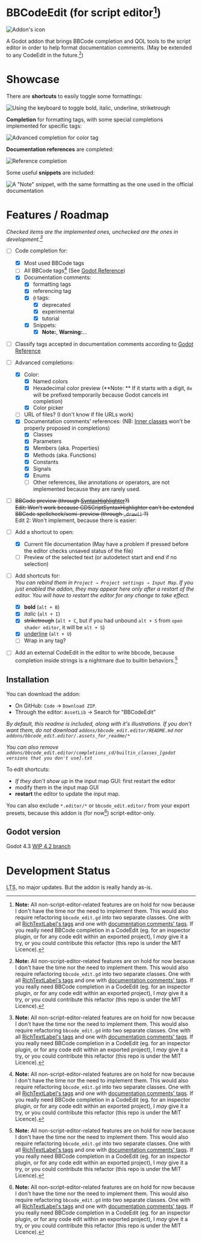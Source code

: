 # BBCodeEdit (for script editor[^editor_only])

![Addon's icon](/icon.svg)

A Godot addon that brings BBCode completion and QOL tools to the script editor
in order to help format documentation comments.
(May be extended to any CodeEdit in the future.[^editor_only])


# Showcase

There are **shortcuts** to easily toggle some formattings:

![Using the keyboard to toggle bold, italic, underline, striketrough](/addons/bbcode_edit.editor/.assets_for_readme/shortcuts.gif)


**Completion** for formatting tags, with some special completions implemented for specific tags:

![Advanced completion for color tag](/addons/bbcode_edit.editor/.assets_for_readme/color_completion.gif)


**Documentation references** are completed:

![Reference completion](/addons/bbcode_edit.editor/.assets_for_readme/reference_completion.gif)


Some useful **snippets** are included:

![A "Note" snippet, with the same formatting as the one used in the official documentation](/addons/bbcode_edit.editor/.assets_for_readme/snippet.gif)


# Features / Roadmap

*Checked items are the implemented ones, unchecked are the ones in development.[^editor_only]*

- [ ] Code completion for:
  - [x] Most used BBCode tags
  - [ ] All BBCode tags[^editor_only] (See [Godot Reference](https://docs.godotengine.org/en/4.3/tutorials/ui/bbcode_in_richtextlabel.html#reference))
  - [x] Documentation comments:
    - [x] formatting tags
    - [x] referencing tag
    - [x] `@` tags:
      - [x] deprecated
      - [x] experimental
      - [x] tutorial
    - [x] Snippets:
      - [x] **Note:**, **Warning:**...
- [ ] Classify tags accepted in documentation comments according to [Godot Reference](https://docs.godotengine.org/en/4.3/tutorials/scripting/gdscript/gdscript_documentation_comments.html#bbcode-and-class-reference)
- [ ] Advanced completions:
  - [x] Color:
    - [x] Named colors
    - [x] Hexadecimal color preview (**Note: ** If it starts with a digit, `0x` will be prefixed temporarily because Godot cancels int completion)
    - [x] Color picker
  - [ ] URL of files? (I don't know if file URLs work)
  - [x] Documentation comments' references: (NB: [Inner classes](https://docs.godotengine.org/en/4.3/tutorials/scripting/gdscript/gdscript_basics.html#inner-classes) won't be properly proposed in completions)
    - [x] Classes
    - [x] Parameters
    - [x] Members (aka. Properties)
    - [x] Methods (aka. Functions)
    - [x] Constants
    - [x] Signals
    - [x] Enums
    - [ ] Other references, like annotations or operators, are not implemented because they are rarely used.
- [ ] ~~BBCode preview (through [SyntaxHighlighter](https://docs.godotengine.org/en/4.3/classes/class_syntaxhighlighter.html)?)~~\
      ~~Edit: Won't work because GDSCriptSyntaxHighlighter can't be extended\
      BBCode spellcheck/semi-preview (through `_draw()` ?)~~\
      Edit 2: Won't implement, because there is easier:
- [ ] Add a shortcut to open:
  - [x] Current file documentation (May have a problem if pressed before the editor checks unsaved status of the file)
  - [ ] Preview of the selected text (or autodetect start and end if no selection)
- [ ] Add shortcuts for:  
    *You can rebind them in `Project → Project settings → Input Map`. If you just enabled the addon, they may appear here only after a restart of the editor. You will have to restart the editor for any change to take effect.*
  - [x] **bold** (`alt + B`)
  - [x] *italic* (`alt + I`)
  - [x] ~~striketrough~~ (`alt + C`, but if you had unbound `alt + S` from `open shader editor`, it will be `alt + S`)
  - [x] <u>underline</u> (`alt + U`)
  - [ ] Wrap in any tag?
- [ ] Add an external CodeEdit in the editor to write bbcode, because completion inside strings is a nightmare due to builtin behaviors.[^editor_only]


## Installation

You can download the addon:
- On GitHub: `Code` → `Download ZIP`.
- Through the editor: `AssetLib` → Search for "BBCodeEdit"

*By default, this readme is included, along with it's illustrations. If you don't want them,
do not download `addons/bbcode_edit.editor/README.md` nor `addons/bbcode_edit.editor/.assets_for_readme/*`*

*You can also remove `addons/bbcode_edit.editor/completions_cd/builtin_classes_[godot versions that you don't use].txt`*

To edit shortcuts:
- *If they don't show up* in the input map GUI: first restart the editor
- modify them in the input map GUI
- **restart** the editor to update the input map.

You can also exclude `*.editor/*` or `bbcode_edit.editor/` from your export presets,
because this addon is (for now[^editor_only]) script-editor-only.


## Godot version

Godot 4.3
[WIP 4.2 branch](https://github.com/xorblo-doitus/BBCodeEdit/tree/4.2.2-port)


# Development Status

<abbr title="Long Term Support">LTS</abbr>, no major updates. But the addon is really handy as-is.

[^editor_only]: **Note:** All non-script-editor-related features are on hold for now
  because I don't have the time nor the need to implement them.
  This would also require refactoring `bbcode_edit.gd` into two separate classes.
  One with all [RichTextLabel's tags](https://docs.godotengine.org/en/4.3/tutorials/ui/bbcode_in_richtextlabel.html#reference)
  and one with [documentation comments' tags](https://docs.godotengine.org/en/4.3/tutorials/scripting/gdscript/gdscript_documentation_comments.html#bbcode-and-class-reference).
  If you really need BBCode completion in a CodeEdit (eg. for an inspector plugin, or for any code edit within an exported project),
  I *may* give it a try, or you could contribute this refactor (this repo is under the MIT Licence).
